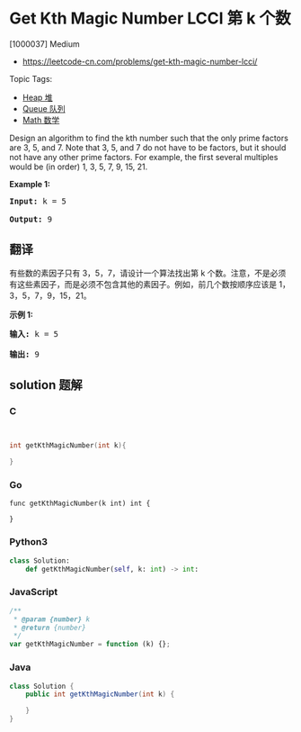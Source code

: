 # Get Kth Magic Number LCCI 第 k 个数

[1000037] Medium

- https://leetcode-cn.com/problems/get-kth-magic-number-lcci/

Topic Tags:

- [Heap 堆](https://leetcode-cn.com/tag/heap/)
- [Queue 队列](https://leetcode-cn.com/tag/queue/)
- [Math 数学](https://leetcode-cn.com/tag/math/)

Design an algorithm to find the kth number such that the only prime factors are 3, 5, and 7. Note that 3, 5, and 7 do not have to be factors, but it should not have any other prime factors. For example, the first several multiples would be (in order) 1, 3, 5, 7, 9, 15, 21.

**Example 1:**

<pre><strong>Input: </strong>k = 5

<strong>Output: </strong>9
</pre>

## 翻译

有些数的素因子只有 3，5，7，请设计一个算法找出第 k 个数。注意，不是必须有这些素因子，而是必须不包含其他的素因子。例如，前几个数按顺序应该是 1，3，5，7，9，15，21。

**示例 1:**

<pre><strong>输入: </strong>k = 5

<strong>输出: </strong>9
</pre>

## solution 题解

### C

```c


int getKthMagicNumber(int k){

}


```

### Go

```golang
func getKthMagicNumber(k int) int {

}
```

### Python3

```python
class Solution:
    def getKthMagicNumber(self, k: int) -> int:
```

### JavaScript

```javascript
/**
 * @param {number} k
 * @return {number}
 */
var getKthMagicNumber = function (k) {};
```

### Java

```java
class Solution {
    public int getKthMagicNumber(int k) {

    }
}
```
